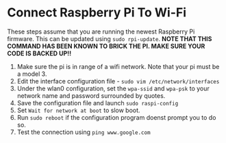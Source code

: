 # Connect Raspberry Pi To Wi-Fi

These steps assume that you are running the newest Raspberry Pi firmware. This can be updated using `sudo rpi-update`. **NOTE THAT THIS COMMAND HAS BEEN KNOWN TO BRICK THE PI. MAKE SURE YOUR CODE IS BACKED UP!!**

1. Make sure the pi is in range of a wifi network. Note that your pi must be a model 3.
2. Edit the interface configuration file - `sudo vim /etc/network/interfaces`
3. Under the wlan0 configuration, set the `wpa-ssid` and `wpa-psk` to your network name and password surrounded by quotes.
4. Save the configuration file and launch `sudo raspi-config`
5. Set `Wait for network at boot` to slow boot.
6. Run `sudo reboot` if the configuration program doenst prompt you to do so.
7. Test the connection using `ping www.google.com`
